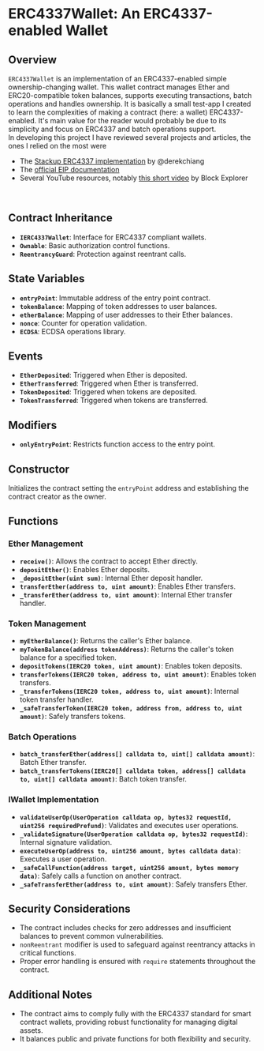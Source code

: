 # ERC4337Wallet: An ERC4337-enabled Wallet

## Overview
`ERC4337Wallet` is an implementation of an ERC4337-enabled simple ownership-changing wallet. This wallet contract manages Ether and ERC20-compatible token balances, supports executing transactions, batch operations and handles ownership. It is basically a small test-app I created to learn the complexities of making a contract (here: a wallet) ERC4337-enabled. It's main value for the reader would probably be due to its simplicity and focus on ERC4337 and batch operations support. <br>In developing this project I have reviewed several projects and articles, the ones I relied on the most were
- The [Stackup ERC4337 implementation](https://github.com/derekchiang/stackup/blob/7956b8d51001761b2d982e95d79331e83c6612a1/apps/contracts/contracts/wallet/Wallet.sol) by @derekchiang
- The [official EIP documentation](https://eips.ethereum.org/EIPS/eip-4337)
- Several YouTube resources, notably [this short video](https://www.youtube.com/watch?v=r3ZSk4PeqxQ) by Block Explorer
<br>

## Contract Inheritance
- **`IERC4337Wallet`**: Interface for ERC4337 compliant wallets.
- **`Ownable`**: Basic authorization control functions.
- **`ReentrancyGuard`**: Protection against reentrant calls.

## State Variables
- **`entryPoint`**: Immutable address of the entry point contract.
- **`tokenBalance`**: Mapping of token addresses to user balances.
- **`etherBalance`**: Mapping of user addresses to their Ether balances.
- **`nonce`**: Counter for operation validation.
- **`ECDSA`**: ECDSA operations library.

## Events
- **`EtherDeposited`**: Triggered when Ether is deposited.
- **`EtherTransferred`**: Triggered when Ether is transferred.
- **`TokenDeposited`**: Triggered when tokens are deposited.
- **`TokenTransferred`**: Triggered when tokens are transferred.

## Modifiers
- **`onlyEntryPoint`**: Restricts function access to the entry point.

## Constructor
Initializes the contract setting the `entryPoint` address and establishing the contract creator as the owner.

## Functions

### Ether Management
- **`receive()`**: Allows the contract to accept Ether directly.
- **`depositEther()`**: Enables Ether deposits.
- **`_depositEther(uint sum)`**: Internal Ether deposit handler.
- **`transferEther(address to, uint amount)`**: Enables Ether transfers.
- **`_transferEther(address to, uint amount)`**: Internal Ether transfer handler.

### Token Management
- **`myEtherBalance()`**: Returns the caller's Ether balance.
- **`myTokenBalance(address tokenAddress)`**: Returns the caller's token balance for a specified token.
- **`depositTokens(IERC20 token, uint amount)`**: Enables token deposits.
- **`transferTokens(IERC20 token, address to, uint amount)`**: Enables token transfers.
- **`_transferTokens(IERC20 token, address to, uint amount)`**: Internal token transfer handler.
- **`_safeTransferToken(IERC20 token, address from, address to, uint amount)`**: Safely transfers tokens.

### Batch Operations
- **`batch_transferEther(address[] calldata to, uint[] calldata amount)`**: Batch Ether transfer.
- **`batch_transferTokens(IERC20[] calldata token, address[] calldata to, uint[] calldata amount)`**: Batch token transfer.

### IWallet Implementation
- **`validateUserOp(UserOperation calldata op, bytes32 requestId, uint256 requiredPrefund)`**: Validates and executes user operations.
- **`_validateSignature(UserOperation calldata op, bytes32 requestId)`**: Internal signature validation.
- **`executeUserOp(address to, uint256 amount, bytes calldata data)`**: Executes a user operation.
- **`_safeCallFunction(address target, uint256 amount, bytes memory data)`**: Safely calls a function on another contract.
- **`_safeTransferEther(address to, uint amount)`**: Safely transfers Ether.

## Security Considerations
- The contract includes checks for zero addresses and insufficient balances to prevent common vulnerabilities.
- `nonReentrant` modifier is used to safeguard against reentrancy attacks in critical functions.
- Proper error handling is ensured with `require` statements throughout the contract.

## Additional Notes
- The contract aims to comply fully with the ERC4337 standard for smart contract wallets, providing robust functionality for managing digital assets.
- It balances public and private functions for both flexibility and security.

